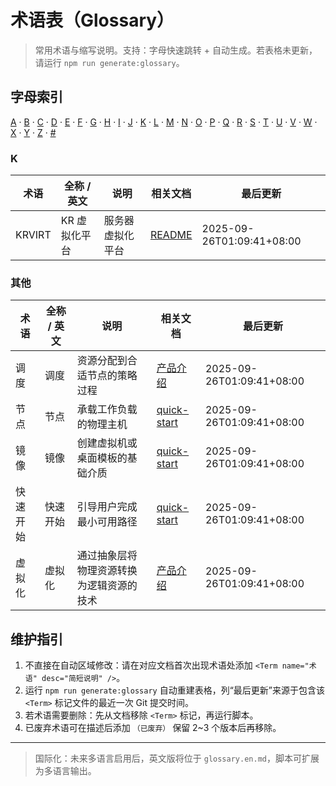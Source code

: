 <!--
	本文件支持自动生成。
	约定：由脚本 `npm run generate:glossary` 扫描仓库中形如 <Term name="KRVIRT" desc="..." /> 的标记并写入
	AUTO-GLOSSARY 区域。区域外（本说明、维护指引等）可以自由编辑，不会被覆盖。
-->

# 术语表（Glossary）

> 常用术语与缩写说明。支持：字母快速跳转 + 自动生成。若表格未更新，请运行 `npm run generate:glossary`。

## 字母索引

[A](#a) · [B](#b) · [C](#c) · [D](#d) · [E](#e) · [F](#f) · [G](#g) · [H](#h) · [I](#i) · [J](#j) · [K](#k) · [L](#l) · [M](#m) · [N](#n) · [O](#o) · [P](#p) · [Q](#q) · [R](#r) · [S](#s) · [T](#t) · [U](#u) · [V](#v) · [W](#w) · [X](#x) · [Y](#y) · [Z](#z) · [#](#其他)

<!-- AUTO-GLOSSARY:BEGIN -->
<!-- 该区域由脚本自动生成。请勿手动编辑下面到 END 之间的内容。 -->

### K

| 术语 | 全称 / 英文 | 说明 | 相关文档 | 最后更新 |
|------|-------------|------|----------|-----------|
| KRVIRT | KR 虚拟化平台 | 服务器虚拟化平台 | [README](./README.md) | 2025-09-26T01:09:41+08:00 |

### 其他

| 术语 | 全称 / 英文 | 说明 | 相关文档 | 最后更新 |
|------|-------------|------|----------|-----------|
| 调度 | 调度 | 资源分配到合适节点的策略过程 | [产品介绍](./index.md) | 2025-09-26T01:09:41+08:00 |
| 节点 | 节点 | 承载工作负载的物理主机 | [quick-start](./quick-start.md) | 2025-09-26T01:09:41+08:00 |
| 镜像 | 镜像 | 创建虚拟机或桌面模板的基础介质 | [quick-start](./quick-start.md) | 2025-09-26T01:09:41+08:00 |
| 快速开始 | 快速开始 | 引导用户完成最小可用路径 | [quick-start](./quick-start.md) | 2025-09-26T01:09:41+08:00 |
| 虚拟化 | 虚拟化 | 通过抽象层将物理资源转换为逻辑资源的技术 | [产品介绍](./index.md) | 2025-09-26T01:09:41+08:00 |

<!-- AUTO-GLOSSARY:END -->

## 维护指引
1. 不直接在自动区域修改：请在对应文档首次出现术语处添加 `<Term name="术语" desc="简短说明" />`。
2. 运行 `npm run generate:glossary` 自动重建表格，列“最后更新”来源于包含该 `<Term>` 标记文件的最近一次 Git 提交时间。
3. 若术语需要删除：先从文档移除 `<Term>` 标记，再运行脚本。
4. 已废弃术语可在描述后添加 `（已废弃）` 保留 2~3 个版本后再移除。

---
> 国际化：未来多语言启用后，英文版将位于 `glossary.en.md`，脚本可扩展为多语言输出。
